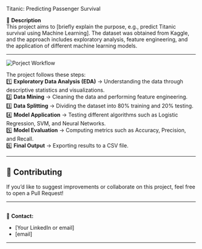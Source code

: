 
Titanic: Predicting Passenger Survival

📌 **Description**  
This project aims to [briefly explain the purpose, e.g., predict Titanic survival using Machine Learning]. The dataset was obtained from Kaggle, and the approach includes exploratory analysis, feature engineering, and the application of different machine learning models.  

---
 

![Porject Workflow](https://github.com/user-attachments/assets/7812534f-333d-4b48-9efa-b5db7ef25a32)

The project follows these steps:  
1️⃣ **Exploratory Data Analysis (EDA)** → Understanding the data through descriptive statistics and visualizations.  
2️⃣ **Data Mining** → Cleaning the data and performing feature engineering.  
3️⃣ **Data Splitting** → Dividing the dataset into 80% training and 20% testing.  
4️⃣ **Model Application** → Testing different algorithms such as Logistic Regression, SVM, and Neural Networks.  
5️⃣ **Model Evaluation** → Computing metrics such as Accuracy, Precision, and Recall.  
6️⃣ **Final Output** → Exporting results to a CSV file.  

---

## 🤝 **Contributing**  

If you’d like to suggest improvements or collaborate on this project, feel free to open a Pull Request!  

---
##
📧 **Contact:** 
- [Your LinkedIn or email]  
- [email]
---


